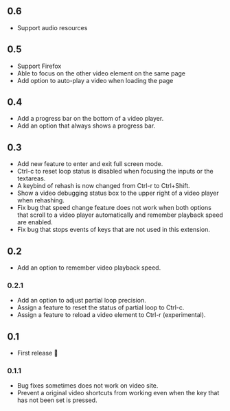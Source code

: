 ## 0.6
* Support audio resources

## 0.5
* Support Firefox
* Able to focus on the other video element on the same page
* Add option to auto-play a video when loading the page

## 0.4
* Add a progress bar on the bottom of a video player.
* Add an option that always shows a progress bar.

## 0.3
* Add new feature to enter and exit full screen mode.
* Ctrl-c to reset loop status is disabled when focusing the inputs or the textareas.
* A keybind of rehash is now changed from Ctrl-r to Ctrl+Shift.
* Show a video debugging status box to the upper right of a video player when rehashing.
* Fix bug that speed change feature does not work when both options that scroll to a video player automatically and remember playback speed are enabled.
* Fix bug that stops events of keys that are not used in this extension.

## 0.2
* Add an option to remember video playback speed.

### 0.2.1
* Add an option to adjust partial loop precision.
* Assign a feature to reset the status of partial loop to Ctrl-c.
* Assign a feature to reload a video element to Ctrl-r (experimental).

## 0.1
* First release :tada:

### 0.1.1
* Bug fixes sometimes does not work on video site.
* Prevent a original video shortcuts from working even when the key that has not been set is pressed.
